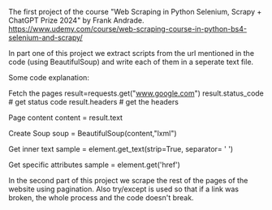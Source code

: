 The first project of the course "Web Scraping in Python Selenium, Scrapy + ChatGPT Prize 2024" by Frank Andrade.
https://www.udemy.com/course/web-scraping-course-in-python-bs4-selenium-and-scrapy/

In part one of this project we extract scripts from the url mentioned in the code (using BeautifulSoup) and write each of them in a seperate text file.

Some code explanation:

Fetch the pages
result=requests.get("www.google.com")
result.status_code # get status code
 result.headers # get the headers

 Page content
 content = result.text
 
 Create Soup
 soup = BeautifulSoup(content,"lxml")

 Get inner text
 sample = element.get_text(strip=True, separator= ' ')

Get specific attributes
sample = element.get('href')

In the second part of this project we scrape the rest of the pages of the website using pagination. Also try/except is used so that if a link was broken, the whole process and the code doesn't break.
